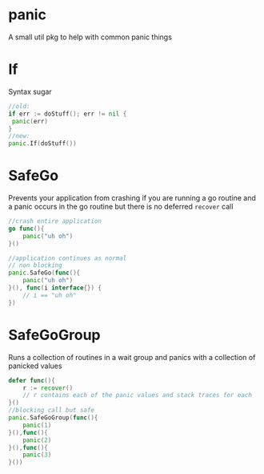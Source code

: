panic
=====

A small util pkg to help with common panic things

If
==

Syntax sugar

```go
//old:
if err := doStuff(); err != nil {
 panic(err)
}
//new:
panic.If(doStuff())
```

SafeGo
======

Prevents your application from crashing if you are running a go routine and a panic occurs in the go routine but there
is no deferred `recover` call

```go
//crash entire application
go func(){
    panic("uh oh")
}()

//application continues as normal
// non blocking
panic.SafeGo(func(){
    panic("uh oh")
}(), func(i interface{}) {
    // i == "uh oh"
})
```

SafeGoGroup
===========

Runs a collection of routines in a wait group and panics with a collection of panicked values

```go
defer func(){
    r := recover()
    // r contains each of the panic values and stack traces for each
}()
//blocking call but safe
panic.SafeGoGroup(func(){
    panic(1)
}(),func(){
    panic(2)
}(),func(){
    panic(3)
}())
```